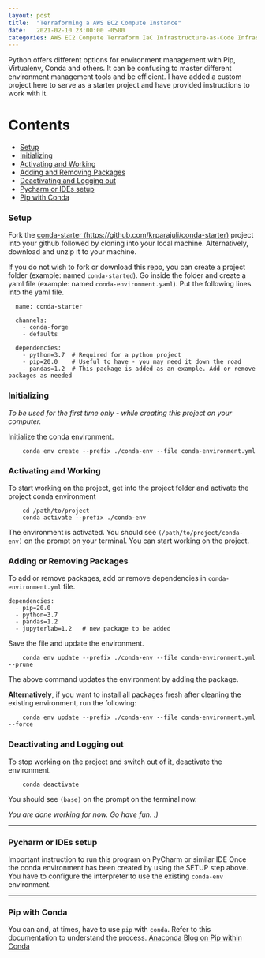 ```yaml
---
layout: post
title:  "Terraforming a AWS EC2 Compute Instance"
date:   2021-02-10 23:00:00 -0500
categories: AWS EC2 Compute Terraform IaC Infrastructure-as-Code Infrastructure
---
```



Python offers different options for environment management with Pip, Virtualenv, Conda and others. It can be confusing to master different environment management tools and be efficient. I have added a custom project here to serve as a starter project and have provided instructions to work with it.

# Contents
 - [Setup](#setup) 
 - [Initializing](#initializing)
 - [Activating and Working](#activating-and-working)
 - [Adding and Removing Packages](#adding-and-removing-packages)
 - [Deactivating and Logging out](#deactivating-and-logging-out)
 - [Pycharm or IDEs setup](#pycharm-or-ides-setup)
 - [Pip with Conda](#pip-with-conda)


### Setup
Fork the [conda-starter (https://github.com/krparajuli/conda-starter)](https://github.com/krparajuli/conda-starter) project into your github followed by cloning into your local machine. Alternatively, download and unzip it to your machine.

If you do not wish to fork or download this repo, you can create a project folder (example: named `conda-started`). Go inside the folder and create a yaml file (example: named `conda-environment.yaml`). Put the following lines into the yaml file. 

```
  name: conda-starter

  channels:
    - conda-forge
    - defaults

  dependencies:
    - python=3.7  # Required for a python project
    - pip=20.0    # Useful to have - you may need it down the road    
    - pandas=1.2  # This package is added as an example. Add or remove packages as needed
```

### Initializing

*To be used for the first time only - while creating this project on your computer.*

Initialize the conda environment.

```
    conda env create --prefix ./conda-env --file conda-environment.yml
```

### Activating and Working

To start working on the project, get into the project folder and activate the project conda environment
```
    cd /path/to/project
    conda activate --prefix ./conda-env
```
The environment is activated. You should see `(/path/to/project/conda-env)` on the prompt on your terminal. You can start working on the project.

### Adding or Removing Packages
To add or remove packages, add or remove dependencies in `conda-environment.yml` file.
```
dependencies:
  - pip=20.0
  - python=3.7
  - pandas=1.2
  - jupyterlab=1.2   # new package to be added
```
Save the file and update the environment.
```
    conda env update --prefix ./conda-env --file conda-environment.yml --prune
```
The above command updates the environment by adding the package.

**Alternatively**, if you want to install all packages fresh after cleaning the existing environment, run the following:
```
    conda env update --prefix ./conda-env --file conda-environment.yml --force
```

### Deactivating and Logging out
To stop working on the project and switch out of it, deactivate the environment.
```
    conda deactivate
```
You should see `(base)` on the prompt on the terminal now.

*You are done working for now. Go have fun. :)*

---
### Pycharm or IDEs setup

Important instruction to run this program on PyCharm or similar IDE
Once the conda environment has been created by using the SETUP step above. You have to configure the interpreter to use
the existing `conda-env` environment.

---
### Pip with Conda
You can and, at times, have to use `pip` with `conda`. Refer to this documentation to understand the process.
[Anaconda Blog on Pip within Conda](https://www.anaconda.com/blog/using-pip-in-a-conda-environment)